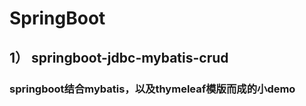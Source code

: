 # SpringBoot
  ##  1） springboot-jdbc-mybatis-crud 
  ### springboot结合mybatis，以及thymeleaf模版而成的小demo
  
